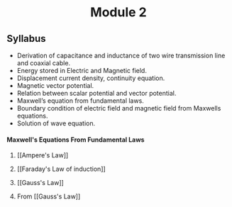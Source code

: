 <h1 align="center">Module 2</h1>

## Syllabus 
- Derivation of capacitance and inductance of two wire transmission line and coaxial cable.
- Energy stored in Electric and Magnetic field.
- Displacement current density, continuity equation.
- Magnetic vector potential.
- Relation between scalar potential and vector potential.
- Maxwell’s equation from fundamental laws.
- Boundary condition of electric field and magnetic field from Maxwells equations.
- Solution of wave equation.

#### Maxwell's Equations From Fundamental Laws
1. [[Ampere's Law]]
2. [[Faraday's Law of induction]]
3. [[Gauss's Law]]

3. From [[Gauss's Law]]





 